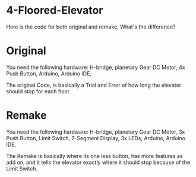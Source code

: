 # 4-Floored-Elevator

Here is the code for both original and remake. What's the difference?

# Original

You need the following hardware:
H-bridge,
planetary Gear DC Motor,
4x Push Button,
Arduino,
Arduino IDE,

The original Code, is basically a Trial and Error of how long the elevator should stop for each floor. 

# Remake

You need the following hardware:
H-bridge,
planetary Gear DC Motor,
3x Push Button,
Limit Switch,
7-Segment Display,
3x LEDs,
Arduino,
Arduino IDE,

The Remake is basically where its one less button, has more features as add on, and it tells the elevator exactly where it should stop
because of the Limit Switch.
